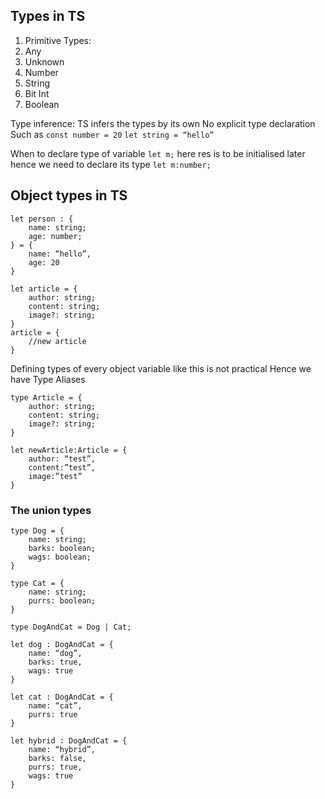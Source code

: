 ## Types in TS

1. Primitive Types:
2. Any
3. Unknown
4. Number
5. String
6. Bit Int
7. Boolean

Type inference: TS infers the types by its own
No explicit type declaration
Such as
`const number = 20`
`let string = “hello”`

When to declare type of variable
`let m;`
here res is to be initialised later
hence we need to declare its type
`let m:number;`

## Object types in TS

```
let person : {
	name: string;
	age: number;
} = {
	name: “hello”,
	age: 20
}

let article = {
    author: string;
    content: string;
    image?: string;
}
article = {
    //new article
}
```

Defining types of every object variable like this is not practical
Hence we have Type Aliases

```
type Article = {
    author: string;
	content: string;
    image?: string;
}

let newArticle:Article = {
    author: “test”,
    content:”test”,
    image:”test”
}
```

### The union types

```
type Dog = {
	name: string;
	barks: boolean;
	wags: boolean;
}

type Cat = {
	name: string;
	purrs: boolean;
}

type DogAndCat = Dog | Cat;

let dog : DogAndCat = {
	name: “dog”,
	barks: true,
	wags: true
}

let cat : DogAndCat = {
	name: “cat”,
	purrs: true
}

let hybrid : DogAndCat = {
	name: “hybrid”,
	barks: false,
	purrs: true,
	wags: true
}
```
